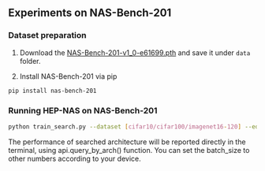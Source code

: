## Experiments on NAS-Bench-201

### Dataset preparation
1. Download the [NAS-Bench-201-v1_0-e61699.pth](https://drive.google.com/file/d/1SKW0Cu0u8-gb18zDpaAGi0f74UdXeGKs/view) and save it under `data` folder.

2. Install NAS-Bench-201 via pip
```
pip install nas-bench-201
```

### Running HEP-NAS on NAS-Bench-201

```bash
python train_search.py --dataset [cifar10/cifar100/imagenet16-120] --edge_crit hep --split_ckpts 10,20,30 --kd_loss multi_teacher --subnets_training_epochs 15 --batch_size 128
```

The performance of searched architecture will be reported directly in the terminal, using api.query_by_arch() function. You can set the batch_size to other numbers according to your device.

#### 